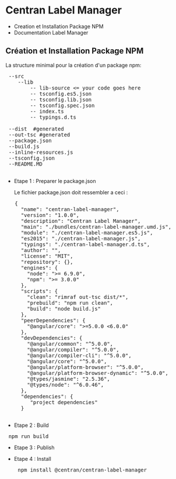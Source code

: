 # Centran Label Manager

* Creation et Installation Package NPM
* Documentation Label Manager

## Création et Installation Package NPM

La structure minimal pour la création d'un package npm: 

 <pre>
 --src
    --lib
        -- lib-source <= your code goes here
        -- tsconfig.es5.json
        -- tsconfig.lib.json
        -- tsconfig.spec.json
        -- index.ts
        -- typings.d.ts
        
 --dist  #generated
 --out-tsc #generated
 --package.json
 --build.js
 --inline-resources.js
 --tsconfig.json
 --README.MD
 </pre>
 
 * Etape 1 : Preparer le package.json
 
   Le fichier package.json doit ressembler a ceci : 
    
  <pre>
   {
     "name": "centran-label-manager",
     "version": "1.0.0",
     "description": "Centran Label Manager",
     "main": "./bundles/centran-label-manager.umd.js",
     "module": "./centran-label-manager.es5.js",
     "es2015": "./centran-label-manager.js",
     "typings": "./centran-label-manager.d.ts",
     "author": "",
     "license": "MIT",
     "repository": {},
     "engines": {
       "node": ">= 6.9.0",
       "npm": ">= 3.0.0"
     },
     "scripts": {
       "clean": "rimraf out-tsc dist/*",
       "prebuild": "npm run clean",
       "build": "node build.js"
     },
     "peerDependencies": {
       "@angular/core": ">=5.0.0 <6.0.0"
     },
     "devDependencies": {
       "@angular/common": "^5.0.0",
       "@angular/compiler": "^5.0.0",
       "@angular/compiler-cli": "^5.0.0",
       "@angular/core": "^5.0.0",
       "@angular/platform-browser": "^5.0.0",
       "@angular/platform-browser-dynamic": "^5.0.0",
       "@types/jasmine": "2.5.36",
       "@types/node": "^6.0.46",
     },
     "dependencies": {
        "project dependencies"
     }
  </pre>  
    
 * Etape 2 : Build 
 
  <pre> npm run build </pre>
  
 * Etape 3 : Publish 
 
  
  
 * Etape 4 : Install 
 
  <pre>
    npm install @centran/centran-label-manager </pre>